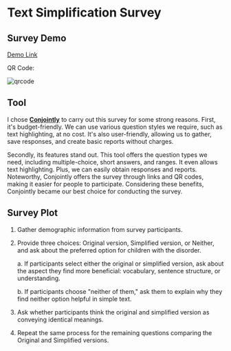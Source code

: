 # Text Simplification Survey

## Survey Demo

[Demo Link](https://conjointly.online/study/481409/gekhi3upne)

QR Code:

![qrcode](https://github.com/seoeunHong/educational_summary_sun/assets/75988952/f6ca0577-4fe8-43a0-b7c3-babeabd9584c)


## Tool

I chose [**Conjointly**](https://conjointly.com/) to carry out this survey for some strong reasons. First, it's budget-friendly. We can use various question styles we require, such as text highlighting, at no cost. It's also user-friendly, allowing us to gather, save responses, and create basic reports without charges.

Secondly, its features stand out. This tool offers the question types we need, including multiple-choice, short answers, and ranges. It even allows text highlighting. Plus, we can easily obtain responses and reports. Noteworthy, Conjointly offers the survey through links and QR codes, making it easier for people to participate. Considering these benefits, Conjointly became our best choice for conducting the survey.

## Survey Plot

1. Gather demographic information from survey participants.

2. Provide three choices: Original version, Simplified version, or Neither, and ask about the preferred option for children with the disorder.

   a. If participants select either the original or simplified version, ask about the aspect they find more beneficial: vocabulary, sentence structure, or understanding.

   b. If participants choose "neither of them," ask them to explain why they find neither option helpful in simple text.

3. Ask whether participants think the original and simplified version as conveying identical meanings.

4. Repeat the same process for the remaining questions comparing the Original and Simplified versions.
